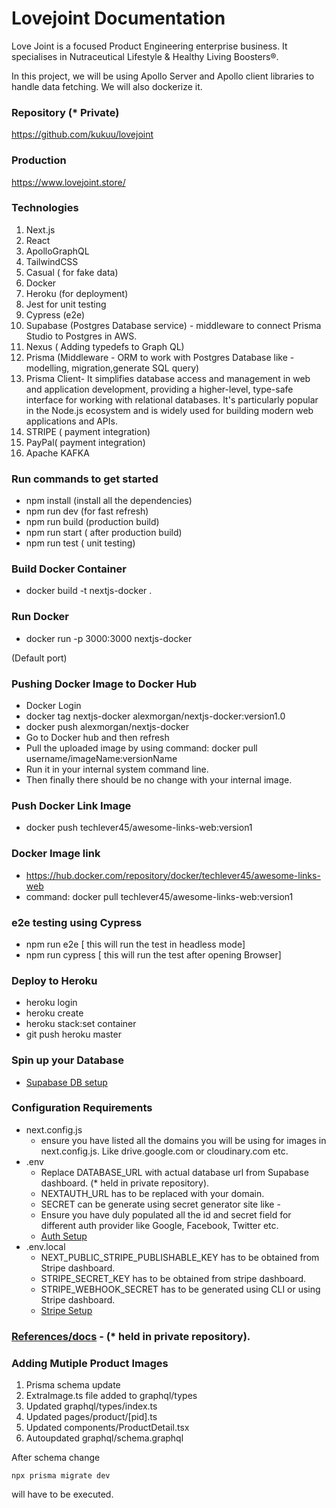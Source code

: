# Lovejoint Documentation

Love Joint is a  focused  Product Engineering enterprise business. It specialises in Nutraceutical  Lifestyle & Healthy Living Boosters®.

In this project, we will be using Apollo Server and Apollo client libraries to handle data fetching. We will also dockerize it. 

### Repository (* Private)

https://github.com/kukuu/lovejoint

### Production

https://www.lovejoint.store/

### Technologies

1. Next.js 
2. React  
3. ApolloGraphQL 
4. TailwindCSS
5. Casual ( for fake data)
6. Docker
7. Heroku (for deployment) 
8. Jest for unit testing
9. Cypress (e2e)
10. Supabase (Postgres Database service) - middleware to connect Prisma Studio to Postgres in AWS. 
11. Nexus ( Adding typedefs to Graph QL)
12. Prisma (Middleware -  ORM to work with Postgres Database like - modelling, migration,generate SQL query)
13. Prisma Client- It simplifies database access and management in web and application development, providing a higher-level, type-safe interface for working with
relational databases. It's particularly popular in the Node.js ecosystem and is widely used for building modern web applications and APIs.
14. STRIPE ( payment integration)
15. PayPal( payment integration)
16. Apache KAFKA

### Run commands to get started

- npm install (install all the dependencies)
- npm run dev (for fast refresh)
- npm run build (production build)
- npm run start ( after production build)
- npm run test ( unit testing)

### Build Docker Container

- docker build -t nextjs-docker .

### Run Docker

- docker run -p 3000:3000 nextjs-docker

(Default port)

### Pushing Docker Image to Docker Hub

- Docker Login
- docker tag nextjs-docker alexmorgan/nextjs-docker:version1.0
- docker push alexmorgan/nextjs-docker
- Go to Docker hub and then refresh
- Pull the uploaded image by using command: docker pull username/imageName:versionName
- Run it in your internal system command line.
- Then finally there should be no change with your internal image.

### Push Docker Link Image

- docker push techlever45/awesome-links-web:version1

### Docker Image link

- https://hub.docker.com/repository/docker/techlever45/awesome-links-web
- command: docker pull techlever45/awesome-links-web:version1

### e2e testing using Cypress

- npm run e2e [ this will run the test in headless mode]
- npm run cypress [ this will run the test after opening Browser]

### Deploy to Heroku

- heroku login
- heroku create
- heroku stack:set container
- git push heroku master

### Spin up your Database

- [Supabase DB setup](docs/databaseSetup.md)

### Configuration Requirements

- next.config.js
  - ensure you have listed all the domains you will be using for images in next.config.js. Like drive.google.com or cloudinary.com etc.
- .env
  - Replace DATABASE_URL with actual database url from Supabase dashboard. (* held in private repository).
  - NEXTAUTH_URL has to be replaced with your domain.
  - SECRET can be generate using secret generator site like -
  - Ensure you have duly populated all the id and secret field for different auth provider like Google, Facebook, Twitter etc.
  - [ Auth Setup](docs/authProviders.md)
- .env.local
  - NEXT_PUBLIC_STRIPE_PUBLISHABLE_KEY has to be obtained from Stripe dashboard.
  - STRIPE_SECRET_KEY has to be obtained from stripe dashboard.
  - STRIPE_WEBHOOK_SECRET has to be generated using CLI or using Stripe dashboard.
  - [Stripe Setup](docs/stripeSetup.md)

### [References/docs](docs/allReferences.md) - (* held in private repository).

### Adding Mutiple Product Images
1. Prisma schema update
2. ExtraImage.ts file added to graphql/types
3. Updated graphql/types/index.ts
4. Updated pages/product/[pid].ts
5. Updated components/ProductDetail.tsx
6. Autoupdated graphql/schema.graphql

After schema change 

```
npx prisma migrate dev

```
will have to be executed.
